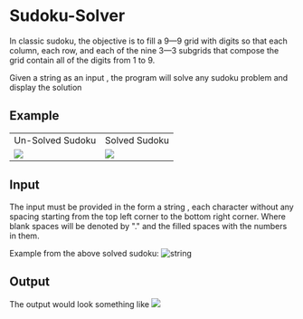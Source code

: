 # Sudoku-Solver

In classic sudoku, the objective is to fill a 9—9 grid with digits so that each column, each row, and each of the nine 3—3 subgrids that compose the grid contain all of the digits from 1 to 9.

Given a string as an input , the program will solve any sudoku problem and display the solution

## Example
<table>
  <tr>
     <td>Un-Solved Sudoku</td>
     <td>Solved Sudoku</td>
  </tr>
  <tr>
    <td><img src="https://user-images.githubusercontent.com/69874895/97785854-9b23ea80-1bcd-11eb-98cc-1be63b2421b9.jpg"></td>
    <td><img src="https://user-images.githubusercontent.com/69874895/97785885-be4e9a00-1bcd-11eb-8e51-9c929deb3908.jpg"></td>
    
  </tr>
 </table>
 
 ## Input
 
 The input must be provided in the form a string , each character without any spacing starting from the top left corner to the bottom right corner. Where blank spaces will be denoted by "." and the filled spaces with the numbers in them.
 
 Example from the above solved sudoku:
 ![string](https://user-images.githubusercontent.com/69874895/97786112-513c0400-1bcf-11eb-96a6-654b57c42fa5.jpg)
 
 ## Output
 
 The output would look something like 
<img src="https://user-images.githubusercontent.com/69874895/97786452-b1cc4080-1bd1-11eb-89d8-285186072568.jpg">

